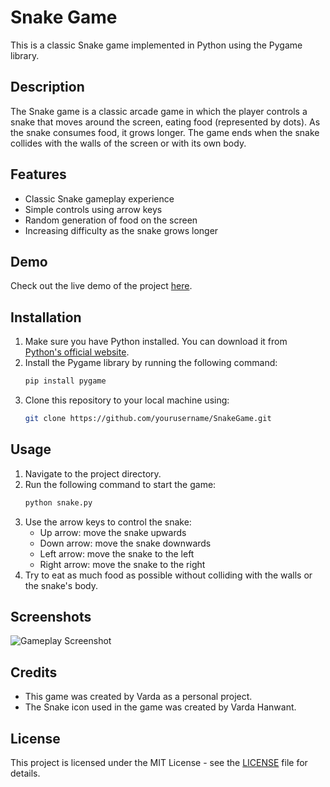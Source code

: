# Snake Game

This is a classic Snake game implemented in Python using the Pygame library.

## Description

The Snake game is a classic arcade game in which the player controls a snake that moves around the screen, eating food (represented by dots). As the snake consumes food, it grows longer. The game ends when the snake collides with the walls of the screen or with its own body.

## Features

- Classic Snake gameplay experience
- Simple controls using arrow keys
- Random generation of food on the screen
- Increasing difficulty as the snake grows longer

## Demo

Check out the live demo of the project [here](https://preeminent-truffle-7e7219.netlify.app/).

## Installation

1. Make sure you have Python installed. You can download it from [Python's official website](https://www.python.org/downloads/).
2. Install the Pygame library by running the following command:
    ```bash
    pip install pygame
    ```
3. Clone this repository to your local machine using:
    ```bash
    git clone https://github.com/yourusername/SnakeGame.git
    ```

## Usage

1. Navigate to the project directory.
2. Run the following command to start the game:
    ```bash
    python snake.py
    ```
3. Use the arrow keys to control the snake:
    - Up arrow: move the snake upwards
    - Down arrow: move the snake downwards
    - Left arrow: move the snake to the left
    - Right arrow: move the snake to the right
4. Try to eat as much food as possible without colliding with the walls or the snake's body.

## Screenshots

![Gameplay Screenshot](![image](https://github.com/Varda003/Snake-Pursuit/assets/136989588/7195faec-1c0d-42e3-8b08-d1dad51f2d79)
)

## Credits

- This game was created by Varda as a personal project.
- The Snake icon used in the game was created by Varda Hanwant.

## License

This project is licensed under the MIT License - see the [LICENSE](LICENSE) file for details.

    

